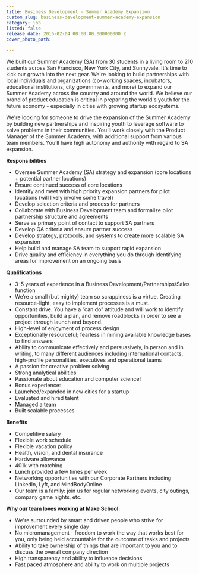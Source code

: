 ```yaml
---
title: Business Development - Summer Academy Expansion
custom_slug: business-development-summer-academy-expansion
category: job
listed: false
release_date: 2016-02-04 00:00:00.000000000 Z
cover_photo_path: 

---
```

We built our Summer Academy (SA) from 30 students in a living room to 210 students across San Francisco, New York City, and Sunnyvale. It's time to kick our growth into the next gear. We're looking to build partnerships with local individuals and organizations (co-working spaces, incubators, educational institutions, city governments, and more) to expand our Summer Academy across the country and around the world. We believe our brand of product education is critical in preparing the world's youth for the future economy - especially in cities with growing startup ecosystems.

We're looking for someone to drive the expansion of the Summer Academy by building new partnerships and inspiring youth to leverage software to solve problems in their communities. You’ll work closely with the Product Manager of the Summer Academy, with additional support from various team members. You’ll have high autonomy and authority with regard to SA expansion. 

**Responsibilities**

- Oversee Summer Academy (SA) strategy and expansion (core locations + potential partner locations)
- Ensure continued success of core locations
- Identify and meet with high priority expansion partners for pilot locations (will likely involve some travel)
- Develop selection criteria and process for partners
- Collaborate with Business Development team and formalize pilot partnership structure and agreements
- Serve as primary point of contact to support SA partners
- Develop QA criteria and ensure partner success
- Develop strategy, protocols, and systems to create more scalable SA expansion
- Help build and manage SA team to support rapid expansion
- Drive quality and efficiency in everything you do through identifying areas for improvement on an ongoing basis

**Qualifications**

- 3-5 years of experience in a Business Development/Partnerships/Sales function
- We’re a small (but mighty) team so scrappiness is a virtue. Creating resource-light, easy to implement processes is a must. 
- Constant drive. You have a “can do” attitude and will work to identify opportunities, build a plan, and remove roadblocks in order to see a project through launch and beyond.
- High-level of enjoyment of process design
- Exceptionally resourceful; fearless in mining available knowledge bases to find answers
- Ability to communicate effectively and persuasively, in person and in writing, to many different audiences including international contacts, high-profile personalities, executives and operational teams
- A passion for creative problem solving
- Strong analytical abilities
- Passionate about education and computer science!
- Bonus experience:
- Launched/expanded in new cities for a startup
- Evaluated and hired talent
- Managed a team
- Built scalable processes

**Benefits**

- Competitive salary
- Flexible work schedule
- Flexible vacation policy
- Health, vision, and dental insurance
- Hardware allowance
- 401k with matching
- Lunch provided a few times per week 
- Networking opportunities with our Corporate Partners including LinkedIn, Lyft, and MindBodyOnline
- Our team is a family: join us for regular networking events, city outings, company game nights, etc.

**Why our team loves working at Make School:**

- We're surrounded by smart and driven people who strive for improvement every single day
- No micromanagement - freedom to work the way that works best for you, only being held accountable for the outcome of tasks and projects
- Ability to take ownership of things that are important to you and to discuss the overall company direction
- High transparency and ability to influence decisions
- Fast paced atmosphere and ability to work on multiple projects